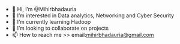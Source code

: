 - 👋 Hi, I’m @Mihirbhadauria
- 👀 I’m interested in Data analytics, Networking and Cyber Security
- 🌱 I’m currently learning Hadoop
- 💞️ I’m looking to collaborate on projects
- 📫 How to reach me >> email:mihirbhadauria@gmail.com

